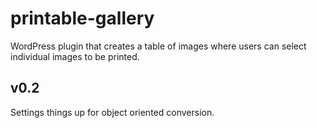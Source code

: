 # printable-gallery
WordPress plugin that creates a table of images where users can select individual images to be printed.

## v0.2
Settings things up for object oriented conversion.
